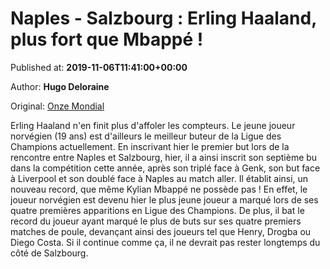 
# Naples - Salzbourg : Erling Haaland, plus fort que Mbappé !

Published at: **2019-11-06T11:41:00+00:00**

Author: **Hugo Deloraine**

Original: [Onze Mondial](http://www.onzemondial.com/ligue-des-champions/naples-salzbourg-erling-haaland-plus-fort-que-mbappe-201760)

Erling Haaland n'en finit plus d'affoler les compteurs. Le jeune joueur norvégien (19 ans) est d'ailleurs le meilleur buteur de la Ligue des Champions actuellement. En inscrivant hier le premier but lors de la rencontre entre Naples et Salzbourg, hier, il a ainsi inscrit son septième bu dans la compétition cette année, après son triplé face à Genk, son but face à Liverpool et son doublé face à Naples au match aller. Il établit ainsi, un nouveau record, que même Kylian Mbappé ne possède pas !
En effet, le joueur norvégien est devenu hier le plus jeune joueur a marqué lors de ses quatre premières apparitions en Ligue des Champions. De plus, il bat le record du joueur ayant marqué le plus de buts sur ses quatre premiers matches de poule, devançant ainsi des joueurs tel que Henry, Drogba ou Diego Costa. Si il continue comme ça, il ne devrait pas rester longtemps du côté de Salzbourg. 
